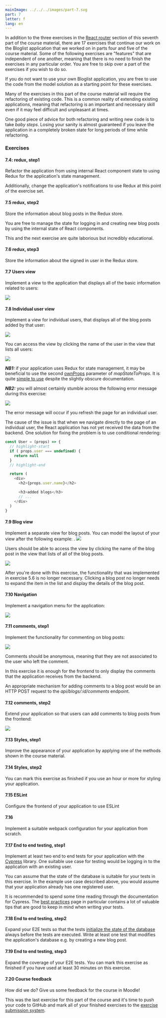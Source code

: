 ```yaml
---
mainImage: ../../../images/part-7.svg
part: 7
letter: f
lang: en
---
```


<div class="content">


In addition to the three exercises in the [React router](/en/part7/react_router) section of this seventh part of the course material, there are 17 exercises that continue our work on the Bloglist application that we worked on in parts four and five of the course material. Some of the following exercises are "features" that are independent of one another, meaning that there is no need to finish the exercises in any particular order. You are free to skip over a part of the exercises if you wish to do so.


If you do not want to use your own Bloglist application, you are free to use the code from the model solution as a starting point for these exercises. 


Many of the exercises in this part of the course material will require the refactoring of existing code. This is a common reality of extending existing applications, meaning that refactoring is an important and necessary skill even if it may feel difficult and unpleasant at times.


One good piece of advice for both refactoring and writing new code is to take <i> baby steps</i>. Losing your sanity is almost guaranteed if you leave the application in a completely broken state for long periods of time while refactoring.

</div>

<div class="tasks">


### Exercises

#### 7.4: redux, step1


Refactor the application from using internal React component state to using Redux for the application's state management.


Additionally, change the application's notifications to use Redux at this point of the exercise set.

#### 7.5 redux, step2


Store the information about blog posts in the Redux store.


You are free to manage the state for logging in and creating new blog posts by using the internal state of React components.


This and the next exercise are quite laborious but incredibly educational.

#### 7.6 redux, step3


Store the information about the signed in user in the Redux store.


#### 7.7 Users view


Implement a view to the application that displays all of the basic information related to users:

![](../../images/7/41.png)


#### 7.8 Individual user view


Implement a view for individual users, that displays all of the blog posts added by that user:

![](../../images/7/44.png)


You can access the view by clicking the name of the user in the view that lists all users:

![](../../images/7/43.png)


<i>**NB1:**</i> if your application uses Redux for state management, it may be beneficial to use the second [ownProps](https://react-redux.js.org/api/connect#mapstatetoprops-state-ownprops-object) parameter of _mapStateToProps_. It is quite [simple to use](https://stackoverflow.com/questions/41198842/what-is-the-use-of-the-ownprops-arg-in-mapstatetoprops-and-mapdispatchtoprops) despite the slightly obscure documentation.


<i>**NB2:**</i> you will almost certainly stumble across the following error message during this exercise:

![](../../images/7/42a.png)


The error message will occur if you refresh the page for an individual user.


The cause of the issue is that when we navigate directly to the page of an individual user, the React application has not yet received the data from the backend. One solution for fixing the problem is to use conditional rendering:

```js
const User = (props) => {
  // highlight-start
  if ( props.user === undefined) { 
    return null
  }
  // highlight-end

  return (
    <div>
      <h2>{props.user.name}</h2>

      <h3>added blogs</h3>
      // ...
    </div>
  )
}
```


#### 7.9 Blog view


Implement a separate view for blog posts. You can model the layout of your view after the following example:
.
![](../../images/7/45.png)


Users should be able to access the view by clicking the name of the blog post in the view that lists of all of the blog posts.

![](../../images/7/46.png)


After you're done with this exercise, the functionality that was implemented in exercise 5.6 is no longer necessary. Clicking a blog post no longer needs to expand the item in the list and display the details of the blog post.


#### 7.10 Navigation


Implement a navigation menu for the application:

![](../../images/7/47.png)


#### 7.11 comments, step1


Implement the functionality for commenting on blog posts:

![](../../images/7/48.png)


Comments should be anonymous, meaning that they are not associated to the user who left the comment.


In this exercise it is enough for the frontend to only display the comments that the application receives from the backend.


An appropriate mechanism for adding comments to a blog post would be an HTTP POST request to the <i>api/blogs/:id/comments</i> endpoint.


#### 7.12 comments, step2


Extend your application so that users can add comments to blog posts from the frontend:

![](../../images/7/49.png)


#### 7.13 Styles, step1


Improve the appearance of your application by applying one of the methods shown in the course material.


#### 7.14 Styles, step2


You can mark this exercise as finished if you use an hour or more for styling your application.


#### 7.15 ESLint


Configure the frontend of your application to use ESLint


#### 7.16 


Implement a suitable webpack configuration for your application from scratch.


#### 7.17 End to end testing, step1


Implement at least two end to end tests for your application with the [Cypress](/en/part7/class_components_e_2_e_testing#end-to-end-testing-of-the-application) library. One suitable use case for testing would be logging in to the application with an existing user.


You can assume that the state of the database is suitable for your tests in this exercise. In the example use case described above, you would assume that your application already has one registered user.


It is recommended to spend some time reading through the documentation for Cypress. The [best practices](https://docs.cypress.io/guides/references/best-practices.html) page in particular contains a lot of valuable tips that are good to keep in mind when writing your tests.


#### 7.18 End to end testing, step2


Expand your E2E tests so that the tests [initialize the state of the database](/en/part7/class_components_e_2_e_testing#controlling-the-state-of-the-database) always before the tests are executed. Write at least one test that modifies the application's database e.g. by creating a new blog post.


#### 7.19 End to end testing, step3


Expand the coverage of your E2E tests. You can mark this exercise as finished if you have used at least 30 minutes on this exercise.


#### 7.20 Course feedback


How did we do? Give us some feedback for the course in Moodle!

This was the last exercise for this part of the course and it's time to push your code to GitHub and mark all of your finished exercises to the [exercise submission system](https://github.com/fullstack-hy2020).

</div>
